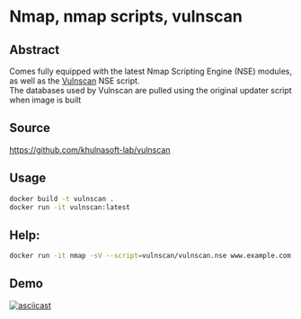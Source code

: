 # Nmap, nmap scripts, vulnscan

## Abstract
Comes fully equipped with
the latest Nmap Scripting Engine (NSE) modules, as well as the [Vulnscan](https://github.com/khulnasoft-lab/vulnscan) NSE script.  
The databases used by Vulnscan are pulled using the original updater script when image is built  
  
## Source

https://github.com/khulnasoft-lab/vulnscan

## Usage

```bash
docker build -t vulnscan .
docker run -it vulnscan:latest
```

## Help:

```bash
docker run -it nmap -sV --script=vulnscan/vulnscan.nse www.example.com
```

## Demo  
[![asciicast](https://asciinema.org/a/141837.png)](https://asciinema.org/a/141837)
